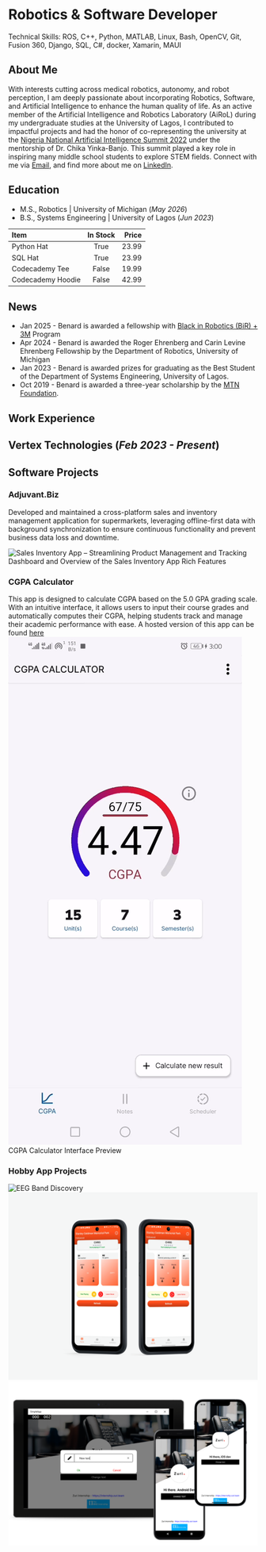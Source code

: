 # Robotics & Software Developer

Technical Skills: ROS, C++, Python, MATLAB, Linux, Bash, OpenCV, Git, Fusion 360, Django, SQL, C#, docker, Xamarin, MAUI

## About Me
With interests cutting across medical robotics, autonomy, and robot perception, I am deeply passionate about incorporating Robotics, Software, and Artificial Intelligence to enhance the human quality of life. As an active member of the Artificial Intelligence and Robotics Laboratory (AiRoL) during my undergraduate studies at the University of Lagos, I contributed to impactful projects and had the honor of co-representing the university at the [Nigeria National Artificial Intelligence Summit 2022](https://aisummit.ncs.org.ng/ai-summit-2022/) under the mentorship of Dr. Chika Yinka-Banjo. This summit played a key role in inspiring many middle school students to explore STEM fields. 
Connect with me via [Email](mailto:adbenard@umich.edu), and find more about me on [LinkedIn](https://www.linkedin.com/in/benard-adewole/).

## Education							       		
- M.S., Robotics	          | University of Michigan (_May 2026_)	 			        		
- B.S., Systems Engineering | University of Lagos (_Jun 2023_)

| Item              | In Stock | Price |
| :---------------- | :------: | ----: |
| Python Hat        |   True   | 23.99 |
| SQL Hat           |   True   | 23.99 |
| Codecademy Tee    |  False   | 19.99 |
| Codecademy Hoodie |  False   | 42.99 |
## News							       		
- Jan 2025 - Benard is awarded a fellowship with [Black in Robotics (BiR) + 3M](https://blackinrobotics.org/bir-3m-ms-student-tuition-fellowship) Program
- Apr 2024 - Benard is awarded the Roger Ehrenberg and Carin Levine Ehrenberg Fellowship by the Department of Robotics, University of Michigan
- Jan 2023 - Benard is awarded prizes for graduating as the Best Student of the Department of Systems Engineering, University of Lagos.
- Oct 2019 - Benard is awarded a three-year scholarship by the [MTN Foundation](https://www.mtn.ng/scholarships/).

## Work Experience
**Vertex Technologies (_Feb 2023 - Present_)**
- 



## Software Projects
### Adjuvant.Biz

Developed and maintained a cross-platform sales and inventory management application for supermarkets, leveraging offline-first data with background synchronization to ensure continuous functionality and prevent business data loss and downtime.

![Sales Inventory App – Streamlining Product Management and Tracking](/assets/img/UWP_screenshot.png)
Dashboard and Overview of the Sales Inventory App Rich Features

### CGPA Calculator
This app is designed to calculate CGPA based on the 5.0 GPA grading scale. With an intuitive interface, it allows users to input their course grades and automatically computes their CGPA, helping students track and manage their academic performance with ease. A hosted version of this app can be found [here](https://appetize.io/app/qu33yg6uba3657z6g3h9dbtaqg?device=pixel4&osVersion=11.0&scale=75)
![CGPA Calculator – Simplifying Academic Performance Tracking](/assets/img/calculator.gif)
CGPA Calculator Interface Preview

### Hobby App Projects

![EEG Band Discovery](/assets/img/Estudiar.png)
![EEG Band Discovery](/assets/img/PickleBall.png)
![EEG Band Discovery](/assets/img/crossplatform.png)


